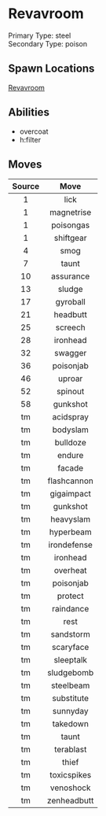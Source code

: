 # Revavroom  
Primary Type: steel  
Secondary Type: poison  
  
## Spawn Locations  
[Revavroom](/data/spawn_presets/revavroom.md)  
  
## Abilities  
  * overcoat
  * h:filter
  
  
## Moves  
  
| Source | Move |  
|:---:|:---:|  
| 1 | lick |  
| 1 | magnetrise |  
| 1 | poisongas |  
| 1 | shiftgear |  
| 4 | smog |  
| 7 | taunt |  
| 10 | assurance |  
| 13 | sludge |  
| 17 | gyroball |  
| 21 | headbutt |  
| 25 | screech |  
| 28 | ironhead |  
| 32 | swagger |  
| 36 | poisonjab |  
| 46 | uproar |  
| 52 | spinout |  
| 58 | gunkshot |  
| tm | acidspray |  
| tm | bodyslam |  
| tm | bulldoze |  
| tm | endure |  
| tm | facade |  
| tm | flashcannon |  
| tm | gigaimpact |  
| tm | gunkshot |  
| tm | heavyslam |  
| tm | hyperbeam |  
| tm | irondefense |  
| tm | ironhead |  
| tm | overheat |  
| tm | poisonjab |  
| tm | protect |  
| tm | raindance |  
| tm | rest |  
| tm | sandstorm |  
| tm | scaryface |  
| tm | sleeptalk |  
| tm | sludgebomb |  
| tm | steelbeam |  
| tm | substitute |  
| tm | sunnyday |  
| tm | takedown |  
| tm | taunt |  
| tm | terablast |  
| tm | thief |  
| tm | toxicspikes |  
| tm | venoshock |  
| tm | zenheadbutt |  
  
